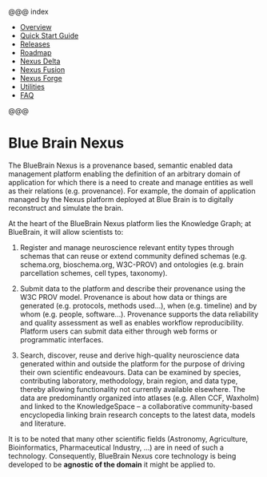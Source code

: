 @@@ index

- [Overview](overview.md)
- [Quick Start Guide](getting-started/index.md)
- [Releases](releases/index.md)
- [Roadmap](roadmap.md)
- [Nexus Delta](delta/index.md)
- [Nexus Fusion](fusion/index.md)
- [Nexus Forge](forge.md)
- [Utilities](utilities/utilities.md)
- [FAQ](faq.md)

@@@

# Blue Brain Nexus

The BlueBrain Nexus is a provenance based, semantic enabled data management platform enabling the definition of an
arbitrary domain of application for which there is a need to create and manage entities as well as their relations
(e.g. provenance). For example, the domain of application managed by the Nexus platform deployed at Blue Brain is to
digitally reconstruct and simulate the brain.

At the heart of the BlueBrain Nexus platform lies the Knowledge Graph; at BlueBrain, it will allow scientists to:

1. Register and manage neuroscience relevant entity types through schemas that can reuse or extend community defined
   schemas (e.g. schema.org, bioschema.org, W3C-PROV) and ontologies (e.g. brain parcellation schemes, cell types,
   taxonomy).

2. Submit data to the platform and describe their provenance using the W3C PROV model. Provenance is about how data or
   things are generated (e.g. protocols, methods used...), when (e.g. timeline) and by whom (e.g. people, software...).
   Provenance supports the data reliability and quality assessment as well as enables workflow reproducibility. Platform
   users can submit data either through web forms or programmatic interfaces.

3. Search, discover, reuse and derive high-quality neuroscience data generated within and outside the platform for the
   purpose of driving their own scientific endeavours.
   Data can be examined by species, contributing laboratory, methodology, brain region, and data type, thereby allowing
   functionality not currently available elsewhere. The data are predominantly organized into atlases (e.g. Allen CCF,
   Waxholm) and linked to the KnowledgeSpace – a collaborative community-based encyclopedia linking brain research concepts
   to the latest data, models and literature.

It is to be noted that many other scientific fields (Astronomy, Agriculture, Bioinformatics, Pharmaceutical Industry,
...) are in need of such a technology. Consequently, BlueBrain Nexus core technology is being developed to be
**agnostic of the domain** it might be applied to.
